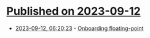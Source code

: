 # [Published on 2023-09-12](index.md)

* [2023-09-12, 06:20:23](https://lobste.rs/s/qj7rwq/onboarding_floating_point) - [Onboarding floating-point](https://www.altdevarts.com/p/onboarding-floating-point)
